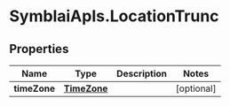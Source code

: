 # SymblaiApIs.LocationTrunc

## Properties
Name | Type | Description | Notes
------------ | ------------- | ------------- | -------------
**timeZone** | [**TimeZone**](TimeZone.md) |  | [optional] 


